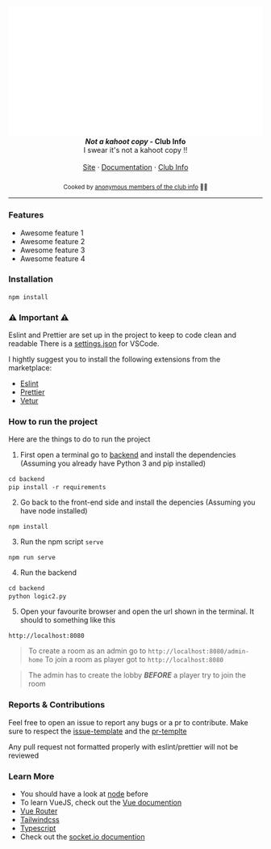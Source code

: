 <div align="center">
	<a  href="https://github.com/ClubInfoInsaT/take-a-guess">
		<img  src="https://raw.githubusercontent.com/ClubInfoInsaT/quizz/main/meta/logo-battle-royale-culture-g.png" width="600px" />
	</a>
</div>

<div align="center">
	<strong><i>Not a kahoot copy</i> - Club Info</strong>
</div>

<div align="center">I swear it's not a kahoot copy !!</div>
<br />
<div align="center">
  <a href="#">Site</a>
  <span> · </span>
  <a href="#">Documentation</a>
  <span> · </span>
  <a href="https://etud.insa-toulouse.fr/clubinfo/">Club Info</a>
</div>

<br />
<div align="center">
  <sub>Cooked by <a href="#">anonymous members of the club info</a> 👨‍🍳</sub>
</div>

---

### Features

- Awesome feature 1
- Awesome feature 2
- Awesome feature 3
- Awesome feature 4

### Installation

```console
npm install
```

### ⚠️ Important ⚠️

Eslint and Prettier are set up in the project to keep to code clean and readable
There is a [settings.json](.vscode/settings.json) for VSCode.

I hightly suggest you to install the following extensions from the marketplace:

- [Eslint](https://marketplace.visualstudio.com/items?itemName=dbaeumer.vscode-eslint)
- [Prettier](https://marketplace.visualstudio.com/items?itemName=esbenp.prettier-vscode)
- [Vetur](https://marketplace.visualstudio.com/items?itemName=octref.vetur)

### How to run the project

Here are the things to do to run the project

1. First open a terminal go to [backend](backend) and install the dependencies (Assuming you already have Python 3 and pip installed)

```console
cd backend
pip install -r requirements
```

2. Go back to the front-end side and install the depencies (Assuming you have node installed)

```console
npm install
```

3. Run the npm script `serve`

```console
npm run serve
```

4. Run the backend

```console
cd backend
python logic2.py
```

5. Open your favourite browser and open the url shown in the terminal. It should to something like this

```console
http://localhost:8080
```

> To create a room as an admin go to `http://localhost:8080/admin-home`
> To join a room as player got to `http://localhost:8080`

> The admin has to create the lobby **_BEFORE_** a player try to join the room

### Reports & Contributions

Feel free to open an issue to report any bugs or a pr to contribute.
Make sure to respect the [issue-template](.github/issue_template.md) and the [pr-templte](.github/pull_request_template.md)

Any pull request not formatted properly with eslint/prettier will not be reviewed

### Learn More

- You should have a look at [node](https://nodejs.org/en/) before
- To learn VueJS, check out the [Vue documention](https://vuejs.org/guide/introduction.html)
- [Vue Router](https://router.vuejs.org/)
- [Tailwindcss](https://tailwindcss.com/)
- [Typescript](https://www.typescriptlang.org/)
- Check out the [socket.io documention](https://socket.io/docs/v4/)
